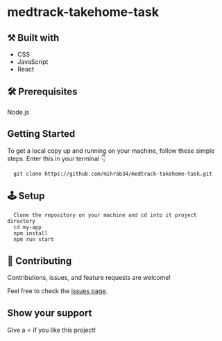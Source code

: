 # medtrack-takehome-task

## ⚒️  Built with

- CSS
- JavaScript
- React

## 🛠️ Prerequisites
Node.js

## Getting Started

To get a local copy up and running on your machine, follow these simple steps.
Enter this in your terminal 👇 
``` 
  git clone https://github.com/mihrab34/medtrack-takehome-task.git
``` 

## 🕹️ Setup
```
  Clone the repository on your machine and cd into it project directory
  cd my-app
  npm install
  npm run start
```

## 🤝 Contributing

Contributions, issues, and feature requests are welcome!

Feel free to check the [issues page](../../issues/).

## Show your support

Give a ⭐️ if you like this project!